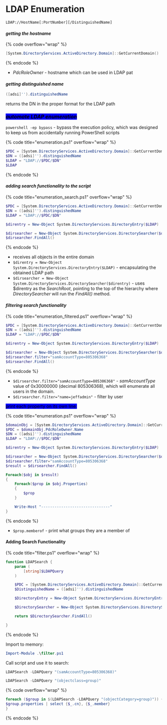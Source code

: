 # LDAP Enumeration

`LDAP://HostName[:PortNumber][/DistinguishedName]`&#x20;

#### _**getting the hostname**_

{% code overflow="wrap" %}
```powershell
[System.DirectoryServices.ActiveDirectory.Domain]::GetCurrentDomain()
```
{% endcode %}

* _PdcRoleOwner_ - hostname which can be used in LDAP pat

#### _**getting distinguished name**_

```powershell
([adsi]'').distinguishedName
```

returns the DN in the proper format for the LDAP path

### _<mark style="background-color:blue;">**automate LDAP enumeration**</mark>_

`powershell -ep bypass` - bypass the execution policy, which was designed to keep us from accidentally running PowerShell scripts

{% code title="enumeration.ps1" overflow="wrap" %}
```powershell
$PDC = [System.DirectoryServices.ActiveDirectory.Domain]::GetCurrentDomain().PdcRoleOwner.Name
$DN = ([adsi]'').distinguishedName 
$LDAP = "LDAP://$PDC/$DN"
$LDAP
```
{% endcode %}

#### _**adding search functionality to the script**_

{% code title="enumeration_search.ps1" overflow="wrap" %}
```powershell
$PDC = [System.DirectoryServices.ActiveDirectory.Domain]::GetCurrentDomain().PdcRoleOwner.Name
$DN = ([adsi]'').distinguishedName 
$LDAP = "LDAP://$PDC/$DN"

$direntry = New-Object System.DirectoryServices.DirectoryEntry($LDAP)

$dirsearcher = New-Object System.DirectoryServices.DirectorySearcher($direntry)
$dirsearcher.FindAll()
```
{% endcode %}

* &#x20;receives all objects in the entire domain
* `$direntry = New-Object System.DirectoryServices.DirectoryEntry($LDAP)` - encapsulating the obtained LDAP path
* `$dirsearcher = New-Object System.DirectoryServices.DirectorySearcher($direntry)` - uses $direntry as the _SearchRoot_, pointing to the top of the hierarchy where _DirectorySearcher_ will run the _FindAll()_ method.

#### _**filtering search functionality**_

{% code title="enumeration_filtered.ps1" overflow="wrap" %}
```powershell
$PDC = [System.DirectoryServices.ActiveDirectory.Domain]::GetCurrentDomain().PdcRoleOwner.Name
$DN = ([adsi]'').distinguishedName 
$LDAP = "LDAP://$PDC/$DN"

$direntry = New-Object System.DirectoryServices.DirectoryEntry($LDAP)

$dirsearcher = New-Object System.DirectoryServices.DirectorySearcher($direntry)
$dirsearcher.filter="samAccountType=805306368"
$dirsearcher.FindAll()
```
{% endcode %}

* `$dirsearcher.filter="samAccountType=805306368"` - _samAccountType_ value of 0x30000000 (decimal 805306368), which will enumerate all users in the domain.
* `$dirsearcher.filter="name=jeffadmin"` - filter by user

<mark style="background-color:blue;">print each property on its own line:</mark>

{% code title="enumeration.ps1" overflow="wrap" %}
```powershell
$domainObj = [System.DirectoryServices.ActiveDirectory.Domain]::GetCurrentDomain()
$PDC = $domainObj.PdcRoleOwner.Name
$DN = ([adsi]'').distinguishedName 
$LDAP = "LDAP://$PDC/$DN"

$direntry = New-Object System.DirectoryServices.DirectoryEntry($LDAP)

$dirsearcher = New-Object System.DirectoryServices.DirectorySearcher($direntry)
$dirsearcher.filter="samAccountType=805306368"
$result = $dirsearcher.FindAll()

Foreach($obj in $result)
{
    Foreach($prop in $obj.Properties)
    {
        $prop
    }

    Write-Host "-------------------------------"
}
```
{% endcode %}

* `$prop.memberof` - print what groups they are a member of

#### Adding Search Functionality

{% code title="filter.ps1" overflow="wrap" %}
```powershell
function LDAPSearch {
    param (
        [string]$LDAPQuery
    )

    $PDC = [System.DirectoryServices.ActiveDirectory.Domain]::GetCurrentDomain().PdcRoleOwner.Name
    $DistinguishedName = ([adsi]'').distinguishedName

    $DirectoryEntry = New-Object System.DirectoryServices.DirectoryEntry("LDAP://$PDC/$DistinguishedName")

    $DirectorySearcher = New-Object System.DirectoryServices.DirectorySearcher($DirectoryEntry, $LDAPQuery)

    return $DirectorySearcher.FindAll()

}
```
{% endcode %}

Import to memory:

```powershell
Import-Module .\filter.ps1
```

Call script and use it to search:

```powershell
LDAPSearch -LDAPQuery "(samAccountType=805306368)"
```

```powershell
LDAPSearch -LDAPQuery "(objectclass=group)"
```

{% code overflow="wrap" %}
```powershell
foreach ($group in $(LDAPSearch -LDAPQuery "(objectCategory=group)")) {
$group.properties | select {$_.cn}, {$_.member}
}
```
{% endcode %}

